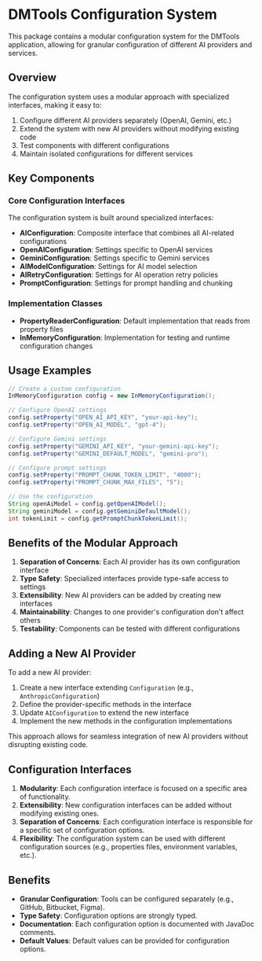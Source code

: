 # DMTools Configuration System

This package contains a modular configuration system for the DMTools application, allowing for granular configuration of different AI providers and services.

## Overview

The configuration system uses a modular approach with specialized interfaces, making it easy to:

1. Configure different AI providers separately (OpenAI, Gemini, etc.)
2. Extend the system with new AI providers without modifying existing code
3. Test components with different configurations
4. Maintain isolated configurations for different services

## Key Components

### Core Configuration Interfaces

The configuration system is built around specialized interfaces:

- **AIConfiguration**: Composite interface that combines all AI-related configurations
- **OpenAIConfiguration**: Settings specific to OpenAI services
- **GeminiConfiguration**: Settings specific to Gemini services
- **AIModelConfiguration**: Settings for AI model selection
- **AIRetryConfiguration**: Settings for AI operation retry policies
- **PromptConfiguration**: Settings for prompt handling and chunking

### Implementation Classes

- **PropertyReaderConfiguration**: Default implementation that reads from property files
- **InMemoryConfiguration**: Implementation for testing and runtime configuration changes

## Usage Examples

```java
// Create a custom configuration
InMemoryConfiguration config = new InMemoryConfiguration();

// Configure OpenAI settings
config.setProperty("OPEN_AI_API_KEY", "your-api-key");
config.setProperty("OPEN_AI_MODEL", "gpt-4");

// Configure Gemini settings
config.setProperty("GEMINI_API_KEY", "your-gemini-api-key");
config.setProperty("GEMINI_DEFAULT_MODEL", "gemini-pro");

// Configure prompt settings
config.setProperty("PROMPT_CHUNK_TOKEN_LIMIT", "4000");
config.setProperty("PROMPT_CHUNK_MAX_FILES", "5");

// Use the configuration
String openAiModel = config.getOpenAIModel();
String geminiModel = config.getGeminiDefaultModel();
int tokenLimit = config.getPromptChunkTokenLimit();
```

## Benefits of the Modular Approach

1. **Separation of Concerns**: Each AI provider has its own configuration interface
2. **Type Safety**: Specialized interfaces provide type-safe access to settings
3. **Extensibility**: New AI providers can be added by creating new interfaces
4. **Maintainability**: Changes to one provider's configuration don't affect others
5. **Testability**: Components can be tested with different configurations

## Adding a New AI Provider

To add a new AI provider:

1. Create a new interface extending `Configuration` (e.g., `AnthropicConfiguration`)
2. Define the provider-specific methods in the interface
3. Update `AIConfiguration` to extend the new interface
4. Implement the new methods in the configuration implementations

This approach allows for seamless integration of new AI providers without disrupting existing code.

## Configuration Interfaces

1. **Modularity**: Each configuration interface is focused on a specific area of functionality.
2. **Extensibility**: New configuration interfaces can be added without modifying existing ones.
3. **Separation of Concerns**: Each configuration interface is responsible for a specific set of configuration options.
4. **Flexibility**: The configuration system can be used with different configuration sources (e.g., properties files, environment variables, etc.).

## Benefits

- **Granular Configuration**: Tools can be configured separately (e.g., GitHub, Bitbucket, Figma).
- **Type Safety**: Configuration options are strongly typed.
- **Documentation**: Each configuration option is documented with JavaDoc comments.
- **Default Values**: Default values can be provided for configuration options. 
